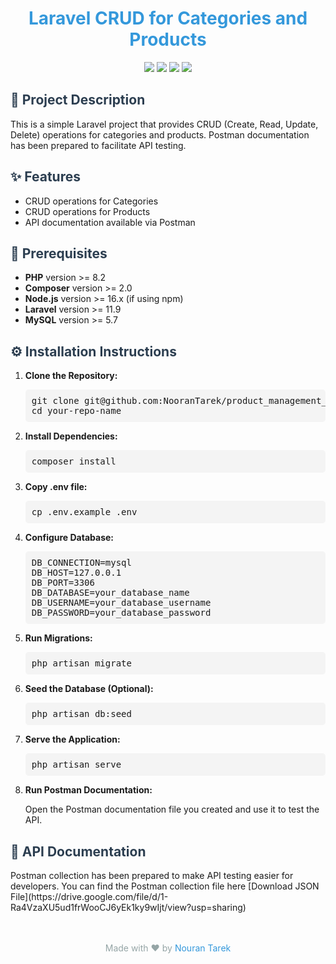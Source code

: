 <h1 style="text-align: center; color: #3498db;">Laravel CRUD for Categories and Products</h1>

<p align="center">
    <img src="https://img.shields.io/badge/Laravel-10.x-red?style=flat-square">
    <img src="https://img.shields.io/badge/PHP-%3E=8.1-blue?style=flat-square">
    <img src="https://img.shields.io/badge/Composer-%3E=2.0-green?style=flat-square">
    <img src="https://img.shields.io/badge/MySQL-%3E=5.7-blue?style=flat-square">
</p>

<h2 style="color: #2c3e50;">📄 Project Description</h2>
<p>This is a simple Laravel project that provides CRUD (Create, Read, Update, Delete) operations for categories and products. Postman documentation has been prepared to facilitate API testing.</p>

<h2 style="color: #2c3e50;">✨ Features</h2>
<ul>
    <li>CRUD operations for Categories</li>
    <li>CRUD operations for Products</li>
    <li>API documentation available via Postman</li>
</ul>

<h2 style="color: #2c3e50;">🚀 Prerequisites</h2>
<ul>
    <li><strong>PHP</strong> version >= 8.2</li>
    <li><strong>Composer</strong> version >= 2.0</li>
    <li><strong>Node.js</strong> version >= 16.x (if using npm)</li>
    <li><strong>Laravel</strong> version >= 11.9</li>
    <li><strong>MySQL</strong> version >= 5.7 </li>
</ul>

<h2 style="color: #2c3e50;">⚙️ Installation Instructions</h2>
<ol>
    <li><strong>Clone the Repository:</strong>
        <pre style="background: #f4f4f4; padding: 10px; border-radius: 5px;">git clone git@github.com:NooranTarek/product_management_Laravel.git
cd your-repo-name</pre>
    </li>
    <li><strong>Install Dependencies:</strong>
        <pre style="background: #f4f4f4; padding: 10px; border-radius: 5px;">composer install</pre>
    </li>
    <li><strong>Copy .env file:</strong>
        <pre style="background: #f4f4f4; padding: 10px; border-radius: 5px;">cp .env.example .env</pre>
    </li>
    <li><strong>Configure Database:</strong>
        <pre style="background: #f4f4f4; padding: 10px; border-radius: 5px;">DB_CONNECTION=mysql
DB_HOST=127.0.0.1
DB_PORT=3306
DB_DATABASE=your_database_name
DB_USERNAME=your_database_username
DB_PASSWORD=your_database_password</pre>
    </li>
    <li><strong>Run Migrations:</strong>
        <pre style="background: #f4f4f4; padding: 10px; border-radius: 5px;">php artisan migrate</pre>
    </li>
    <li><strong>Seed the Database (Optional):</strong>
        <pre style="background: #f4f4f4; padding: 10px; border-radius: 5px;">php artisan db:seed</pre>
    </li>
    <li><strong>Serve the Application:</strong>
        <pre style="background: #f4f4f4; padding: 10px; border-radius: 5px;">php artisan serve</pre>
    </li>
    <li><strong>Run Postman Documentation:</strong>
        <p>Open the Postman documentation file you created and use it to test the API.</p>
    </li>
</ol>

<h2 style="color: #2c3e50;">📑 API Documentation</h2>
<p>Postman collection has been prepared to make API testing easier for developers. You can find the Postman collection file here [Download JSON File](https://drive.google.com/file/d/1-Ra4VzaXU5ud1frWooCJ6yEk1ky9wIjt/view?usp=sharing)
</p>


<footer style="text-align: center; padding-top: 20px;">
    <p style="color: #95a5a6;">Made with ❤️ by <a href="https://github.com/username" style="color: #3498db; text-decoration: none;">Nouran Tarek</a></p>
</footer>



